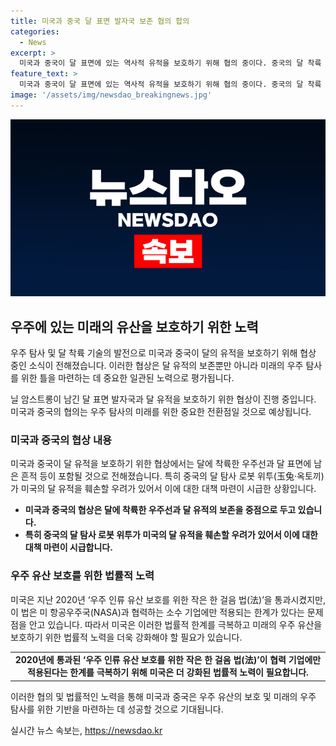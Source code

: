 ```yaml
---
title: 미국과 중국 달 표면 발자국 보존 협의 합의
categories:
  - News
excerpt: >
  미국과 중국이 달 표면에 있는 역사적 유적을 보호하기 위해 협의 중이다. 중국의 달 착륙 성공으로 미국이 자국의 발자국과 성조기를 보존하고자 하는 노력이 시작됐다. 미국이 중국의 달 탐사로봇의 활동으로 유적이 훼손될 우려를 가지고 있으며, 관련 법의 한계도 존재한다. 이는 미국의 우주 인류 유산을 보호하는 노력으로 이어지고 있다. (150자)
feature_text: >
  미국과 중국이 달 표면에 있는 역사적 유적을 보호하기 위해 협의 중이다. 중국의 달 착륙 성공으로 미국이 자국의 발자국과 성조기를 보존하고자 하는 노력이 시작됐다. 미국이 중국의 달 탐사로봇의 활동으로 유적이 훼손될 우려를 가지고 있으며, 관련 법의 한계도 존재한다. 이는 미국의 우주 인류 유산을 보호하는 노력으로 이어지고 있다. (150자)
image: '/assets/img/newsdao_breakingnews.jpg'
---
```


<p><img src="/assets/img/newsdao_breakingnews.jpg" alt="implanttips 속보" /></p>

<h2 data-ke-size="size26">우주에 있는 미래의 유산을 보호하기 위한 노력</h2>

<p>우주 탐사 및 달 착륙 기술의 발전으로 미국과 중국이 달의 유적을 보호하기 위해 협상 중인 소식이 전해졌습니다. 이러한 협상은 달 유적의 보존뿐만 아니라 미래의 우주 탐사를 위한 틀을 마련하는 데 중요한 일관된 노력으로 평가됩니다.</p>

<p data-ke-size="size16">닐 암스트롱이 남긴 달 표면 발자국과 달 유적을 보호하기 위한 협상이 진행 중입니다. 미국과 중국의 협의는 우주 탐사의 미래를 위한 중요한 전환점일 것으로 예상됩니다.</p>

<h3>미국과 중국의 협상 내용</h3>

<p>미국과 중국이 달 유적을 보호하기 위한 협상에서는 달에 착륙한 우주선과 달 표면에 남은 흔적 등이 포함될 것으로 전해졌습니다. 특히 중국의 달 탐사 로봇 위투(玉兔·옥토끼)가 미국의 달 유적을 훼손할 우려가 있어서 이에 대한 대책 마련이 시급한 상황입니다.</p>

<ul>
  <li><b>미국과 중국의 협상은 달에 착륙한 우주선과 달 유적의 보존을 중점으로 두고 있습니다.</b></li>
  <li><b>특히 중국의 달 탐사 로봇 위투가 미국의 달 유적을 훼손할 우려가 있어서 이에 대한 대책 마련이 시급합니다.</b></li>
</ul>

<h3>우주 유산 보호를 위한 법률적 노력</h3>

<p>미국은 지난 2020년 ‘우주 인류 유산 보호를 위한 작은 한 걸음 법(法)’을 통과시켰지만, 이 법은 미 항공우주국(NASA)과 협력하는 소수 기업에만 적용되는 한계가 있다는 문제점을 안고 있습니다. 따라서 미국은 이러한 법률적 한계를 극복하고 미래의 우주 유산을 보호하기 위한 법률적 노력을 더욱 강화해야 할 필요가 있습니다.</p>

<table>
  <tr>
    <td style="text-align: center; height: 17px;"><b>2020년에 통과된 ‘우주 인류 유산 보호를 위한 작은 한 걸음 법(法)’이 협력 기업에만 적용된다는 한계를 극복하기 위해 미국은 더 강화된 법률적 노력이 필요합니다.</b></td>
  </tr>
</table>

<p>이러한 협의 및 법률적인 노력을 통해 미국과 중국은 우주 유산의 보호 및 미래의 우주 탐사를 위한 기반을 마련하는 데 성공할 것으로 기대됩니다.</p>
실시간 뉴스 속보는, <a href="https://newsdao.kr" rel="dofollow">https://newsdao.kr</a>


